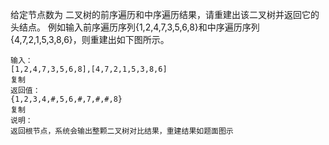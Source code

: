 给定节点数为 二叉树的前序遍历和中序遍历结果，请重建出该二叉树并返回它的头结点。
例如输入前序遍历序列{1,2,4,7,3,5,6,8}和中序遍历序列{4,7,2,1,5,3,8,6}，则重建出如下图所示。

```
输入：
[1,2,4,7,3,5,6,8],[4,7,2,1,5,3,8,6]
复制
返回值：
{1,2,3,4,#,5,6,#,7,#,#,8}
复制
说明：
返回根节点，系统会输出整颗二叉树对比结果，重建结果如题面图示
```

